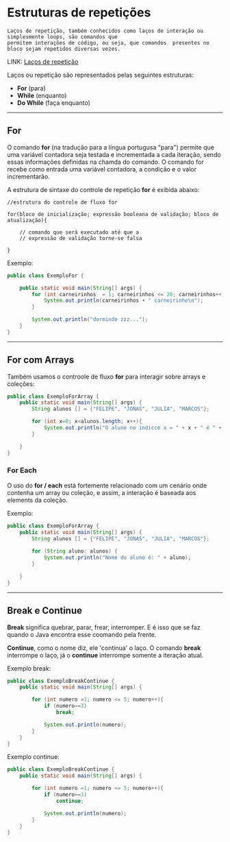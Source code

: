 # Estruturas de repetições

    Laços de repetição, também conhecidos como laços de interação ou simplesmente loops, são comandos que
    permitem interações de código, ou seja, que comandos  presentes no bloco sejam repetidos diversas vezes.
    
LINK: [Laços de repetição](https://diegomariano.com/lacos-de-repeticao-2)

Laços ou repetição são representados pelas seguintes estruturas: 

- **For** (para)
- **While** (enquanto)
- **Do While** (faça enquanto)

---

## For

O comando **for** (na tradução para a língua portugusa "para") permite que uma variável contadora seja testada e incrementada a cada iteração, sendo essas informações definidas na chamda do comando. O comando for recebe como entrada uma variável contadora, a condição e o valor incrementarão.

A estrutura de sintaxe do controle de repetição **for** é exibida abaixo:

```
//estrutura do controle de fluxo for

for(bloco de inicialização; expressão booleana de validação; bloco de atualização){
    
    // comando que será executado até que a
    // expressão de validação torne-se falsa
    
}
```
Exemplo: 
```Java
public class ExemploFor {

    public static void main(String[] args) {
        for (int carneirinhos  = 1; carneirinhos <= 20; carneirinhos++){
            System.out.println(carneirinhos + " carneirinho\n");
        }

        System.out.println("dormindo zzz...");
    }
}
```

---
## For com Arrays

Também usamos o controole de fluxo **for** para interagir sobre arrays e coleções:

```Java
public class ExemploForArray {
    public static void main(String[] args) {
        String alunos [] = {"FELIPE", "JONAS", "JULIA", "MARCOS"};

        for (int x=0; x<alunos.length; x++){
            System.out.println("O aluno no indicce x = " + x + " é " + alunos[x]);
        }

    }
}
```

### For Each

O uso do **for / each** está fortemente relacionado com um cenário onde contenha um array ou coleção, e assim, a interação é baseada aos elements da coleção.

Exemplo: 
```Java
public class ExemploForArray {
    public static void main(String[] args) {
        String alunos [] = {"FELIPE", "JONAS", "JULIA", "MARCOS"};
        
        for (String aluno: alunos) {
            System.out.println("Nome do aluno é: " + aluno);
        }

    }
}
```
---

## Break e Continue
**Break** significa quebrar, parar, frear, interromper. E é isso que se faz quando o Java encontra esse coomando pela frente. 

**Continue**, como o nome diz, ele 'continua' o laço. O comando **break** interrompe o laço, já o **continue** interrompe somente a iteração atual.

Exemplo break:
```Java
public class ExemploBreakContinue {
    public static void main(String[] args) {

        for (int numero =1; numero <= 5; numero++){
            if (numero==3)
                break;

            System.out.println(numero);
        }
    }
}
```

Exemplo continue:
```Java
public class ExemploBreakContinue {
    public static void main(String[] args) {

        for (int numero =1; numero <= 5; numero++){
            if (numero==3)
                continue;

            System.out.println(numero);
        }
    }
}
```